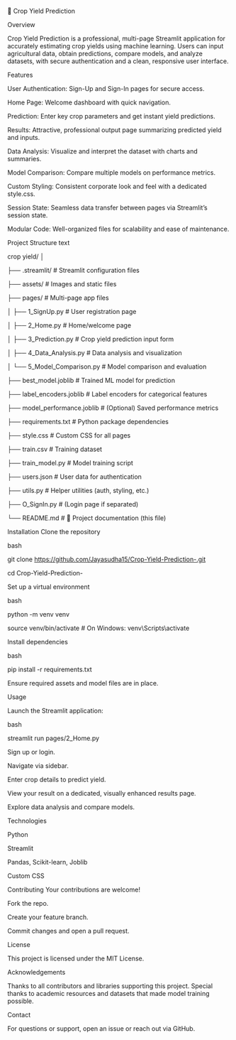🌾 Crop Yield Prediction

Overview

Crop Yield Prediction is a professional, multi-page Streamlit application for accurately estimating crop yields using machine learning. Users can input agricultural data, obtain predictions, compare models, and analyze datasets, with secure authentication and a clean, responsive user interface.

Features

User Authentication: Sign-Up and Sign-In pages for secure access.

Home Page: Welcome dashboard with quick navigation.

Prediction: Enter key crop parameters and get instant yield predictions.

Results: Attractive, professional output page summarizing predicted yield and inputs.

Data Analysis: Visualize and interpret the dataset with charts and summaries.

Model Comparison: Compare multiple models on performance metrics.

Custom Styling: Consistent corporate look and feel with a dedicated style.css.

Session State: Seamless data transfer between pages via Streamlit’s session state.

Modular Code: Well-organized files for scalability and ease of maintenance.

Project Structure
text

crop yield/
│

├── .streamlit/                 # Streamlit configuration files

├── assets/                     # Images and static files

├── pages/                      # Multi-page app files

│   ├── 1_SignUp.py             # User registration page

│   ├── 2_Home.py               # Home/welcome page

│   ├── 3_Prediction.py         # Crop yield prediction input form

│   ├── 4_Data_Analysis.py      # Data analysis and visualization

│   └── 5_Model_Comparison.py   # Model comparison and evaluation

├── best_model.joblib           # Trained ML model for prediction

├── label_encoders.joblib       # Label encoders for categorical features

├── model_performance.joblib    # (Optional) Saved performance metrics

├── requirements.txt            # Python package dependencies

├── style.css                   # Custom CSS for all pages

├── train.csv                   # Training dataset

├── train_model.py              # Model training script

├── users.json                  # User data for authentication

├── utils.py                    # Helper utilities (auth, styling, etc.)

├── O_SignIn.py                 # (Login page if separated)

└── README.md                   # 📄 Project documentation (this file)


Installation
Clone the repository

bash

git clone https://github.com/Jayasudha15/Crop-Yield-Prediction-.git

cd Crop-Yield-Prediction-


Set up a virtual environment

bash

python -m venv venv

source venv/bin/activate   # On Windows: venv\Scripts\activate


Install dependencies

bash

pip install -r requirements.txt

Ensure required assets and model files are in place.


Usage

Launch the Streamlit application:

bash

streamlit run pages/2_Home.py

Sign up or login.

Navigate via sidebar.

Enter crop details to predict yield.

View your result on a dedicated, visually enhanced results page.

Explore data analysis and compare models.

Technologies

Python

Streamlit

Pandas, Scikit-learn, Joblib

Custom CSS

Contributing
Your contributions are welcome!

Fork the repo.

Create your feature branch.

Commit changes and open a pull request.

License

This project is licensed under the MIT License.

Acknowledgements

Thanks to all contributors and libraries supporting this project.
Special thanks to academic resources and datasets that made model training possible.

Contact

For questions or support, open an issue or reach out via GitHub.
